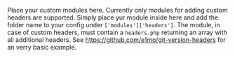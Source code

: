 Place your custom modules here. Currently only modules for adding custom headers are supported. Simply place yur module inside here and add the folder name to your config under `['modules']['headers']`. The module, in case of custom headers, must contain a `headers.php` returning an array with all additional headers. See <https://github.com/e1mo/git-version-headers> for an verry basic example.
